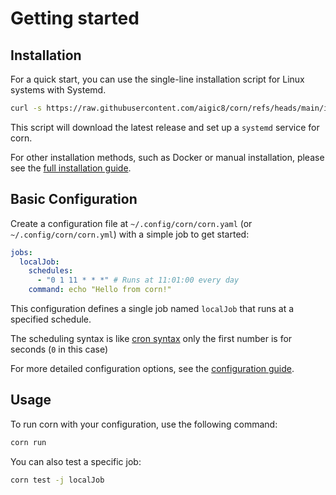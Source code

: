 # Getting started

## Installation

For a quick start, you can use the single-line installation script for Linux systems with Systemd.

```sh
curl -s https://raw.githubusercontent.com/aigic8/corn/refs/heads/main/install/install.sh | sh
```

This script will download the latest release and set up a `systemd` service for corn.

For other installation methods, such as Docker or manual installation, please see the [full installation guide](./installation.md).

## Basic Configuration

Create a configuration file at `~/.config/corn/corn.yaml` (or `~/.config/corn/corn.yml`) with a simple job to get started:

```yaml
jobs:
  localJob:
    schedules:
      - "0 1 11 * * *" # Runs at 11:01:00 every day
    command: echo "Hello from corn!"
```

This configuration defines a single job named `localJob` that runs at a specified schedule.

The scheduling syntax is like [cron syntax](https://cron.help/) only the first number is for seconds (`0` in this case)

For more detailed configuration options, see the [configuration guide](./configuration.md).

## Usage

To run corn with your configuration, use the following command:

```sh
corn run
```

You can also test a specific job:

```sh
corn test -j localJob
```
